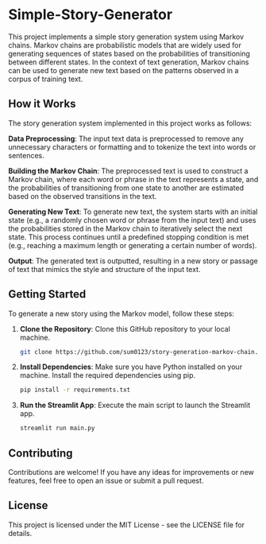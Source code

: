 # Simple-Story-Generator
This project implements a simple story generation system using Markov chains. Markov chains are probabilistic models that are widely used for generating sequences of states based on the probabilities of transitioning between different states. In the context of text generation, Markov chains can be used to generate new text based on the patterns observed in a corpus of training text.

## How it Works
The story generation system implemented in this project works as follows:

**Data Preprocessing**: The input text data is preprocessed to remove any unnecessary characters or formatting and to tokenize the text into words or sentences.

**Building the Markov Chain**: The preprocessed text is used to construct a Markov chain, where each word or phrase in the text represents a state, and the probabilities of transitioning from one state to another are estimated based on the observed transitions in the text.

**Generating New Text**: To generate new text, the system starts with an initial state (e.g., a randomly chosen word or phrase from the input text) and uses the probabilities stored in the Markov chain to iteratively select the next state. This process continues until a predefined stopping condition is met (e.g., reaching a maximum length or generating a certain number of words).

**Output**: The generated text is outputted, resulting in a new story or passage of text that mimics the style and structure of the input text.

## Getting Started

To generate a new story using the Markov model, follow these steps:

1. **Clone the Repository**: Clone this GitHub repository to your local machine.

   ```bash
   git clone https://github.com/sum0123/story-generation-markov-chain.git

2. **Install Dependencies**: Make sure you have Python installed on your machine. Install the required dependencies using pip.

   ```bash
   pip install -r requirements.txt

3. **Run the Streamlit App**: Execute the main script to launch the Streamlit app.

   ```bash
   streamlit run main.py


## Contributing
Contributions are welcome! If you have any ideas for improvements or new features, feel free to open an issue or submit a pull request.

## License
This project is licensed under the MIT License - see the LICENSE file for details.
